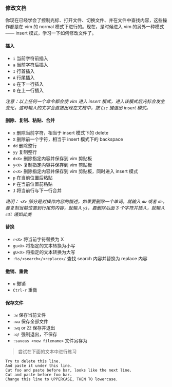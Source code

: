### 修改文档
你现在已经学会了控制光标、打开文件、切换文件、并在文件中查找内容，这些操作都是在 vim 的 normal 模式下进行的。现在，是时候进入 vim 的另外一种模式 —— insert 模式，学习一下如何修改文件了。

#### 插入
- ```i``` 当前字符前插入
- ```a``` 当前字符后插入
- ```I``` 行首插入
- ```A``` 行尾插入
- ```o``` 在下一行插入
- ```O``` 在上一行插入

_注意：以上任何一个命令都会使 vim 进入 insert 模式，进入该模式后光标会发生变化，这时输入的文字会直接出现在文档中，按 ```Esc``` 键退出 insert 模式。_

#### 删除、复制、粘贴、合并
- ```x``` 删除当前字符，相当于 insert 模式下的 delete
- ```X``` 删除前一个字符，相当于 insert 模式下的 backspace
- ```dd``` 删除整行
- ```yy``` 复制整行
- ```d<X>``` 删除指定内容并保存到 vim 剪贴板
- ```y<X>``` 复制指定内容并保存到 vim 剪贴板
- ```c<X>``` 删除指定内容并保存到 vim 剪贴板，同时进入 insert 模式
- ```p``` 在当前位置后粘贴
- ```P``` 在当前位置前粘贴
- ```J``` 将当前行与下一行合并

_说明： ```<X>``` 部分是对操作内容的描述，如果要删除一个单词，就输入 ```dw``` 或者 ```de```，要复制当前位置到行尾的内容，就输入 ```y$```，要删除后面 3 个字符并插入，就输入 ```c3l``` 诸如此类_

#### 替换
- ```r<X>``` 将当前字符替换为 X
- ```gu<X>``` 将指定的文本转换为小写
- ```gU<X>``` 将指定的文本转换为大写
- ```:%s/<search>/<replace>/``` 查找 search 内容并替换为 replace 内容

#### 撤销、重做
- ```u``` 撤销
- ```Ctrl-r``` 重做

#### 保存文件
- ```:w``` 保存当前文件
- ```:wa``` 保存全部文件
- ```:wq``` or ```ZZ``` 保存并退出
- ```:q!``` 强制退出，不保存
- ```:saveas <new filename>``` 文件另存为

> 尝试在下面的文本中进行练习

```
Try to delete this line.
And paste it under this line.
Cut foo and paste before bar, looks like the next line.
Cut and paste before foo bar.
Change this line to UPPERCASE, THEN TO lowercase.
```
